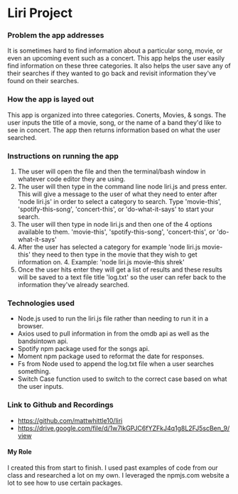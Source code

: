# Liri Project

### Problem the app addresses
It is sometimes hard to find information about a particular song, movie, or even an upcoming event such as a concert. This app helps the user easily find information on these three categories. It also helps the user save any of their searches if they wanted to go back and revisit information they've found on their searches.

### How the app is layed out
This app is organized into three categories. Conerts, Movies, & songs. The user inputs the title of a movie, song, or the name of a band they'd like to see in concert. The app then returns information based on what the user searched.

### Instructions on running the app
1. The user will open the file and then the terminal/bash window in whatever code editor they are using.
2. The user will then type in the command line node liri.js and press enter. This will give a message to the user of what they need to enter after 'node liri.js' in order to select a category to search. Type 'movie-this', 'spotify-this-song', 'concert-this', or 'do-what-it-says' to start your search.
3. The user will then type in node liri.js and then one of the 4 options available to them. 'movie-this', 'spotify-this-song', 'concert-this', or 'do-what-it-says'  
4. After the user has selected a category for example 'node liri.js movie-this' they need to then type in the movie that they wish to get information on. 
    4. Example: 'node liri.js movie-this shrek'
5. Once the user hits enter they will get a list of results and these results will be saved to a text file title 'log.txt' so the user can refer back to the information they've already searched.

### Technologies used
* Node.js used to run the liri.js file rather than needing to run it in a browser.
* Axios used to pull information in from the omdb api as well as the bandsintown api.
* Spotify npm package used for the songs api.
* Moment npm package used to reformat the date for responses.
* Fs from Node used to append the log.txt file when a user searches something.
* Switch Case function used to switch to the correct case based on what the user inputs.

### Link to Github and Recordings
* https://github.com/mattwhittle10/liri
* https://drive.google.com/file/d/1w7lkGPJC6fYZFkJ4q1g8L2FJ5scBen_9/view

#### My Role
I created this from start to finish. I used past examples of code from our class and researched a lot on my own. I leveraged the npmjs.com website a lot to see how to use certain packages. 